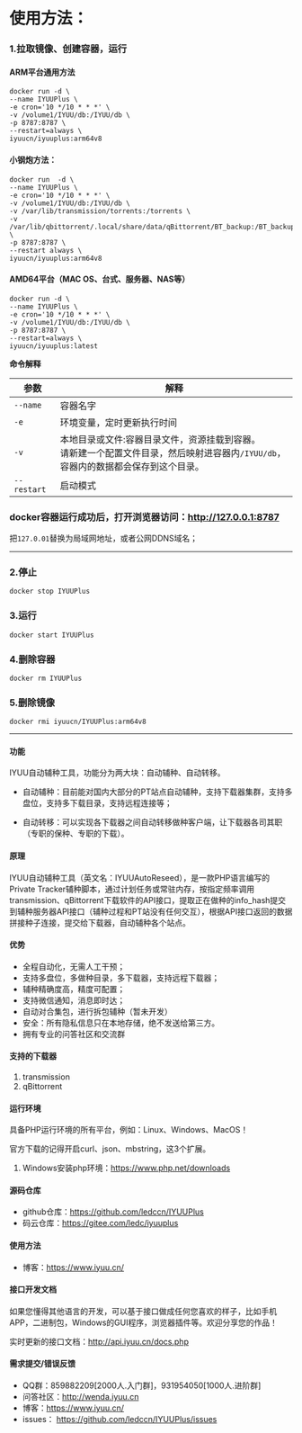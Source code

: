 # 使用方法：
### 1.拉取镜像、创建容器，运行

#### ARM平台通用方法

```
docker run -d \
--name IYUUPlus \
-e cron='10 */10 * * *' \
-v /volume1/IYUU/db:/IYUU/db \
-p 8787:8787 \
--restart=always \
iyuucn/iyuuplus:arm64v8
```
#### 小钢炮方法：

```
docker run  -d \
--name IYUUPlus \
-e cron='10 */10 * * *' \
-v /volume1/IYUU/db:/IYUU/db \
-v /var/lib/transmission/torrents:/torrents \
-v /var/lib/qbittorrent/.local/share/data/qBittorrent/BT_backup:/BT_backup \
-p 8787:8787 \
--restart always \
iyuucn/iyuuplus:arm64v8
```

#### AMD64平台（MAC OS、台式、服务器、NAS等）

```
docker run -d \
--name IYUUPlus \
-e cron='10 */10 * * *' \
-v /volume1/IYUU/db:/IYUU/db \
-p 8787:8787 \
--restart=always \
iyuucn/iyuuplus:latest
```


**命令解释**

| 参数        | 解释                                                         |
| ----------- | ------------------------------------------------------------ |
| `--name`    | 容器名字                                                     |
| `-e`        | 环境变量，定时更新执行时间                                   |
| `-v`        | 本地目录或文件:容器目录文件，资源挂载到容器。<br />请新建一个配置文件目录，然后映射进容器内`/IYUU/db`，容器内的数据都会保存到这个目录。 |
| `--restart` | 启动模式                                                     |


### docker容器运行成功后，打开浏览器访问：http://127.0.0.1:8787
把`127.0.01`替换为局域网地址，或者公网DDNS域名；



------



### 2.停止

```
docker stop IYUUPlus
```


### 3.运行

```
docker start IYUUPlus
```

### 4.删除容器
```
docker rm IYUUPlus
```

### 5.删除镜像
```
docker rmi iyuucn/IYUUPlus:arm64v8
```



------



#### 功能

IYUU自动辅种工具，功能分为两大块：自动辅种、自动转移。

- 自动辅种：目前能对国内大部分的PT站点自动辅种，支持下载器集群，支持多盘位，支持多下载目录，支持远程连接等；

- 自动转移：可以实现各下载器之间自动转移做种客户端，让下载器各司其职（专职的保种、专职的下载）。

#### 原理

IYUU自动辅种工具（英文名：IYUUAutoReseed），是一款PHP语言编写的Private Tracker辅种脚本，通过计划任务或常驻内存，按指定频率调用transmission、qBittorrent下载软件的API接口，提取正在做种的info_hash提交到辅种服务器API接口（辅种过程和PT站没有任何交互），根据API接口返回的数据拼接种子连接，提交给下载器，自动辅种各个站点。

#### 优势

 - 全程自动化，无需人工干预；
 - 支持多盘位，多做种目录，多下载器，支持远程下载器；
 - 辅种精确度高，精度可配置；
 - 支持微信通知，消息即时达；
 - 自动对合集包，进行拆包辅种（暂未开发）
 - 安全：所有隐私信息只在本地存储，绝不发送给第三方。
 - 拥有专业的问答社区和交流群

#### 支持的下载器

  1. transmission
  2. qBittorrent

#### 运行环境

具备PHP运行环境的所有平台，例如：Linux、Windows、MacOS！

官方下载的记得开启curl、json、mbstring，这3个扩展。

  1. Windows安装php环境：https://www.php.net/downloads

#### 源码仓库

 - github仓库：https://github.com/ledccn/IYUUPlus
 - 码云仓库：https://gitee.com/ledc/iyuuplus


#### 使用方法

- 博客：https://www.iyuu.cn/

#### 接口开发文档

如果您懂得其他语言的开发，可以基于接口做成任何您喜欢的样子，比如手机APP，二进制包，Windows的GUI程序，浏览器插件等。欢迎分享您的作品！

实时更新的接口文档：http://api.iyuu.cn/docs.php


#### 需求提交/错误反馈

 - QQ群：859882209[2000人.入门群]，931954050[1000人.进阶群]
 - 问答社区：http://wenda.iyuu.cn
 - 博客：https://www.iyuu.cn/
 - issues： https://github.com/ledccn/IYUUPlus/issues 
